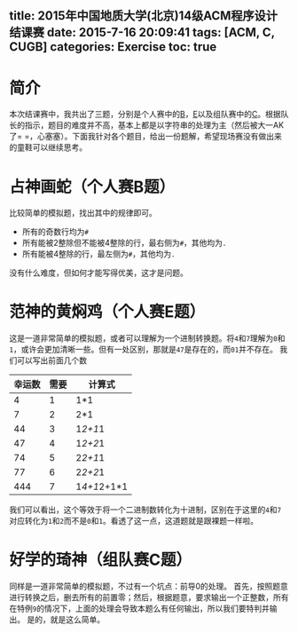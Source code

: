 title: 2015年中国地质大学(北京)14级ACM程序设计结课赛
date: 2015-7-16 20:09:41
tags: [ACM, C, CUGB]
categories: Exercise
toc: true
---
# 简介
本次结课赛中，我共出了三题，分别是个人赛中的[B](http://acm.cugb.edu.cn/showproblem.php?problemid=1888)，[E](http://acm.cugb.edu.cn/showproblem.php?problemid=1885)以及组队赛中的[C](http://acm.cugb.edu.cn/showproblem.php?problemid=1886)。根据队长的指示，题目的难度并不高，基本上都是以字符串的处理为主（然后被大一AK了= =，心塞塞）。下面我针对各个题目，给出一份题解，希望现场赛没有做出来的童鞋可以继续思考。

<!-- more -->

# 占神画蛇（个人赛B题）
比较简单的模拟题，找出其中的规律即可。

- 所有的奇数行均为`#`
- 所有能被2整除但不能被4整除的行，最右侧为`#`，其他均为`.`
- 所有能被4整除的行，最左侧为`#`，其他均为`.`

没有什么难度，但如何才能写得优美，这才是问题。

# 范神的黄焖鸡（个人赛E题）
这是一道非常简单的模拟题，或者可以理解为一个进制转换题。将`4`和`7`理解为`0`和`1`，或许会更加清晰一些。但有一处区别，那就是`47`是存在的，而`01`并不存在。
我们可以写出前面几个数

幸运数|需要|计算式
---|---|---
4|1|1*1
7|2|2*1
44|3|1*2+1*1
47|4|1*2+2*1
74|5|2*2+1*1
77|6|2*2+2*1
444|7|1*4+1*2+1*1

我们可以看出，这个等效于将一个二进制数转化为十进制，区别在于这里的`4`和`7`对应转化为`1`和`2`而不是`0`和`1`。看透了这一点，这道题就是跟裸题一样啦。

# 好学的琦神（组队赛C题）
同样是一道非常简单的模拟题，不过有一个坑点：前导0的处理。
首先，按照题意进行转换之后，删去所有的前置零；然后，根据题意，要求输出一个正整数，所有在特例`9`的情况下，上面的处理会导致本题么有任何输出，所以我们要特判并输出。
是的，就是这么简单。